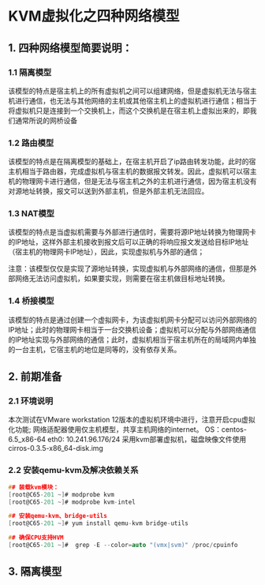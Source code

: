 # KVM虚拟化之四种网络模型

## 1. 四种网络模型简要说明：
### 1.1 隔离模型
该模型的特点是宿主机上的所有虚拟机之间可以组建网络，但是虚拟机无法与宿主机进行通信，也无法与其他网络的主机或其他宿主机上的虚拟机进行通信；相当于将虚拟机只是连接到一个交换机上，而这个交换机是在宿主机上虚拟出来的，即我们通常所说的网桥设备

### 1.2 路由模型
该模型的特点是在隔离模型的基础上，在宿主机开启了ip路由转发功能，此时的宿主机相当于路由器，完成虚拟机与宿主机的数据报文转发。因此，虚拟机可以宿主机的物理网卡进行通信，但是无法与宿主机之外的主机进行通信，因为宿主机没有对源地址转换，报文可以送到外部主机，但是外部主机无法回应。

### 1.3 NAT模型
该模型的特点是当虚拟机需要与外部进行通信时，需要将源IP地址转换为物理网卡的IP地址，这样外部主机接收到报文后可以正确的将响应报文发送给目标IP地址（宿主机的物理网卡IP地址），因此，实现虚拟机与外部的通信；

注意：该模型仅仅是实现了源地址转换，实现虚拟机与外部网络的通信，但那是外部网络无法访问虚拟机，如果要实现，则需要在宿主机做目标地址转换。

### 1.4 桥接模型
该模型的特点是通过创建一个虚拟网卡，为该虚拟机网卡分配可以访问外部网络的IP地址；此时的物理网卡相当于一台交换机设备；虚拟机可以分配与外部网络通信的IP地址实现与外部网络的通信；此时，虚拟机相当于宿主机所在的局域网内单独的一台主机，它宿主机的地位是同等的，没有依存关系。

## 2. 前期准备
### 2.1 环境说明
本次测试在VMware workstation 12版本的虚拟机环境中进行，注意开启cpu虚拟化功能;
网络适配器使用仅主机模型，共享主机网络的internet。
OS：centos-6.5_x86-64
eth0: 10.241.96.176/24
采用kvm部署虚拟机，磁盘映像文件使用 cirros-0.3.5-x86_64-disk.img

### 2.2 安装qemu-kvm及解决依赖关系
```C
## 装载kvm模块：
[root@C65-201 ~]# modprobe kvm
[root@C65-201 ~]# modprobe kvm-intel

## 安装qemu-kvm、bridge-utils
[root@C65-201 ~]# yum install qemu-kvm bridge-utils

## 确保CPU支持HVM
[root@C65-201 ~]#  grep -E --color=auto "(vmx|svm)" /proc/cpuinfo
```

## 3. 隔离模型











